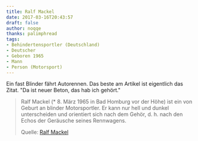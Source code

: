 ```yaml
---
title: Ralf Mackel
date: 2017-03-16T20:43:57
draft: false
author: noqqe
thanks: palimphread
tags:
- Behindertensportler (Deutschland)
- Deutscher
- Geboren 1965
- Mann
- Person (Motorsport)
---
```


Ein fast Blinder fährt Autorennen. Das beste am Artikel ist eigentlich das
Zitat. "Da ist neuer Beton, das hab ich gehört."

> Ralf Mackel (* 8. März 1965 in Bad Homburg vor der Höhe) ist ein von Geburt an
> blinder Motorsportler. Er kann nur hell und dunkel unterscheiden und
> orientiert sich nach dem Gehör, d. h. nach den Echos der Geräusche seines
> Rennwagens.
>
> Quelle: [Ralf Mackel](https://de.wikipedia.org/wiki/Ralf_Mackel)